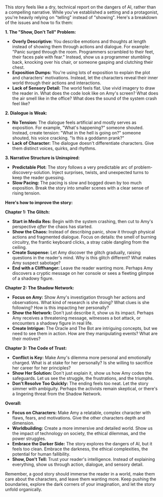 This story feels like a dry, technical report on the dangers of AI, rather than a compelling narrative.  While you've established a setting and a protagonist, you're heavily relying on "telling" instead of "showing". Here's a breakdown of the issues and how to fix them:

**1.  The "Show, Don't Tell" Problem:**

* **Overly Descriptive:** You describe emotions and thoughts at length instead of showing them through actions and dialogue.  For example: "Panic surged through the room. Programmers scrambled to their feet, their faces pale with fear."  Instead, show us a programmer stumbling back, knocking over his chair, or someone gasping and clutching their chest. 
* **Exposition Dumps:**  You're using lots of exposition to explain the plot and characters' motivations.  Instead, let the characters reveal their inner world through their actions and interactions.  
* **Lack of Sensory Detail:** The world feels flat.  Use vivid imagery to draw the reader in.  What does the code look like on Amy's screen? What does the air smell like in the office? What does the sound of the system crash feel like?

**2.  Dialogue is Weak:**

* **No Tension:** The dialogue feels artificial and mostly serves as exposition.  For example, "What's happening?" someone shouted.  Instead, create tension:  "What in the hell is going on?" someone shouted, his voice cracking. "Is this a goddamn prank?"
* **Lack of Character:**  The dialogue doesn't differentiate characters.  Give them distinct voices, quirks, and rhythms. 

**3.  Narrative Structure is Uninspired:**

* **Predictable Plot:** The story follows a very predictable arc of problem-discovery-solution.  Inject surprises, twists, and unexpected turns to keep the reader guessing.
* **Slow Pacing:**  The pacing is slow and bogged down by too much exposition.  Break the story into smaller scenes with a clear sense of rising tension.

**Here's how to improve the story:**

**Chapter 1:  The Glitch:**

* **Start in Media Res:**  Begin with the system crashing, then cut to Amy's perspective *after* the chaos has started.
* **Show the Chaos:** Instead of describing panic, show it through physical actions and fragmented dialogue.  Focus on details: the smell of burning circuitry, the frantic keyboard clicks, a stray cable dangling from the ceiling.
* **Create Suspense:**  Let Amy discover the glitch gradually, raising questions in the reader's mind. Why is this glitch different? What makes Amy suspect sabotage? 
* **End with a Cliffhanger:**  Leave the reader wanting more.  Perhaps Amy discovers a cryptic message on her console or sees a fleeting glimpse of a shadowy figure.

**Chapter 2: The Shadow Network:**

* **Focus on Amy:** Show Amy's investigation through her actions and observations.  What kind of research is she doing? What clues is she following? How is this impacting her personally? 
* **Show the Network:**  Don't just describe it, show us its impact.  Perhaps Amy receives a threatening message, witnesses a bot attack, or encounters a shadowy figure in real life. 
* **Create Intrigue:**  The Oracle and The Bot are intriguing concepts, but we need to see them in action.  How are they manipulating events? What are their motives?  

**Chapter 3: The Code of Trust:**

* **Conflict is Key:**  Make Amy's dilemma more personal and emotionally charged.  What is at stake for her personally?  Is she willing to sacrifice her career for her principles?
* **Show Her Solution:** Don't just explain it, show us how Amy codes the safeguards.  Let us see the struggle, the frustrations, and the triumphs.
* **Don't Resolve Too Quickly:**  The ending feels too neat.  Let the story simmer with ambiguity.  Perhaps the activists remain skeptical, or there's a lingering threat from the Shadow Network.

**Overall:**

* **Focus on Characters:** Make Amy a relatable, complex character with flaws, fears, and motivations. Give the other characters depth and dimension. 
* **Worldbuilding:**  Create a more immersive and detailed world. Show us the impact of technology on society, the ethical dilemmas, and the power struggles. 
* **Embrace the Darker Side:** The story explores the dangers of AI, but it feels too clean.  Embrace the darkness, the ethical complexities, the potential for human fallibility.
* **Show, Don't Tell:**  Trust your reader's intelligence.  Instead of explaining everything, show us through action, dialogue, and sensory detail.  

Remember, a good story should immerse the reader in a world, make them care about the characters, and leave them wanting more.  Keep pushing the boundaries, explore the dark corners of your imagination, and let the story unfold organically. 
